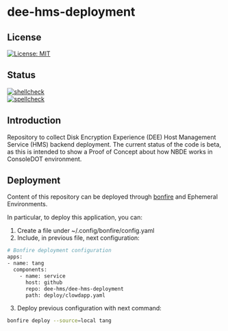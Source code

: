 # dee-hms-deployment

## License

[![License: MIT](https://img.shields.io/badge/License-MIT-yellow.svg)](https://opensource.org/licenses/MIT)

## Status

[![shellcheck](https://github.com/dee-hms/dee-hms-deployment/actions/workflows/shellcheck.yaml/badge.svg)](https://github.com/dee-hms/dee-hms-deployment/actions/workflows/shellcheck.yaml)\
[![spellcheck](https://github.com/dee-hms/dee-hms-deployment/actions/workflows/spellcheck.yaml/badge.svg)](https://github.com/dee-hms/dee-hms-deployment/actions/workflows/spellcheck.yaml)

## Introduction
Repository to collect Disk Encryption Experience (DEE) Host Management Service (HMS) backend deployment.
The current status of the code is beta, as this is intended to show a Proof of Concept about how NBDE works in ConsoleDOT environment.

## Deployment
Content of this repository can be deployed through [bonfire](https://github.com/RedHatInsights/bonfire) and Ephemeral Environments.

In particular, to deploy this application, you can:

1. Create a file under ~/.config/bonfire/config.yaml
2. Include, in previous file, next configuration:
```bash
# Bonfire deployment configuration
apps:
- name: tang
  components:
    - name: service
      host: github
      repo: dee-hms/dee-hms-deployment
      path: deploy/clowdapp.yaml
```
3. Deploy previous configuration with next command:
```bash
bonfire deploy --source=local tang
```
